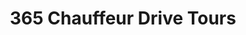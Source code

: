 ---
title: "365 Chauffeur Drive Tours"
address: "13 Wainsfort Manor Green, Terenure, Dublin 6W, Co. Dublin"
tel: "+353 (0)1 492 6917"
county: "Dublin"
category: "Chauffeur Services"
type: "Content"
lat: "53.347381591796875"
lng: "-6.259270191192627"
---